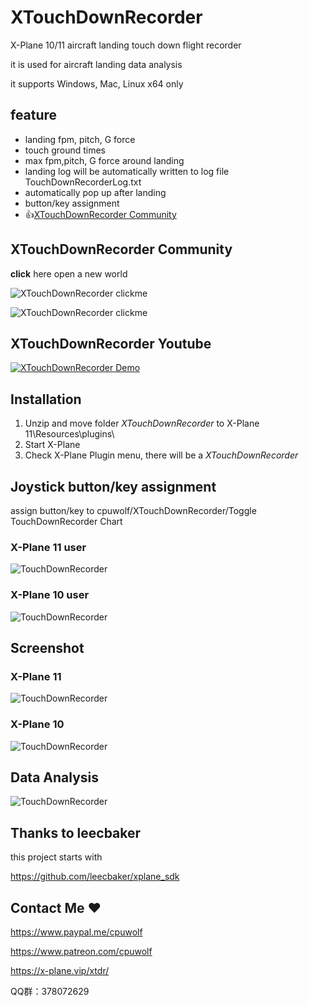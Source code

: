 # XTouchDownRecorder
X-Plane 10/11 aircraft landing touch down flight recorder

it is used for aircraft landing data analysis

it supports Windows, Mac, Linux x64 only


## feature ##

* landing fpm, pitch, G force
* touch ground times
* max fpm,pitch, G force around landing
* landing log will be automatically written to log file TouchDownRecorderLog.txt
* automatically pop up after landing
* button/key assignment
* :thumbsup:[XTouchDownRecorder Community](https://x-plane.vip/xtdr/)

## XTouchDownRecorder Community ##

**click** here open a new world

![XTouchDownRecorder clickme](img/xtdr_cme.gif)

![XTouchDownRecorder clickme](img/xtdr_web.gif)

## XTouchDownRecorder Youtube ##

[![XTouchDownRecorder Demo](http://img.youtube.com/vi/Pp2c9TIFF8U/0.jpg)](https://youtu.be/Pp2c9TIFF8U)

## Installation ##

1. Unzip and move folder *XTouchDownRecorder* to X-Plane 11\Resources\plugins\
1. Start X-Plane
1. Check X-Plane Plugin menu, there will be a *XTouchDownRecorder*


## Joystick button/key assignment ##

assign button/key to cpuwolf/XTouchDownRecorder/Toggle TouchDownRecorder Chart

### X-Plane 11 user ###

![TouchDownRecorder](img/xtdr_cmd.gif)

### X-Plane 10 user ###

![TouchDownRecorder](img/TouchDownRecorder_xp10_command.jpg)


## Screenshot ##
### X-Plane 11 ###

![TouchDownRecorder](img/TouchDownRecorder_replay.jpg)


### X-Plane 10 ###

![TouchDownRecorder](img/TouchDownRecorder_xp10_menu.jpg)

## Data Analysis ##

![TouchDownRecorder](img/TouchDownRecorder_manual.jpg)

## Thanks to leecbaker ##

this project starts with

https://github.com/leecbaker/xplane_sdk

## Contact Me :heart: ##

https://www.paypal.me/cpuwolf

https://www.patreon.com/cpuwolf

https://x-plane.vip/xtdr/

QQ群：378072629
